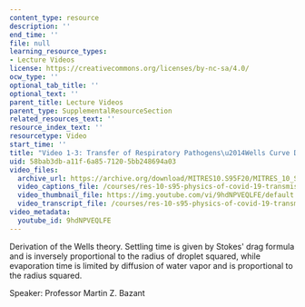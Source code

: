 ```yaml
---
content_type: resource
description: ''
end_time: ''
file: null
learning_resource_types:
- Lecture Videos
license: https://creativecommons.org/licenses/by-nc-sa/4.0/
ocw_type: ''
optional_tab_title: ''
optional_text: ''
parent_title: Lecture Videos
parent_type: SupplementalResourceSection
related_resources_text: ''
resource_index_text: ''
resourcetype: Video
start_time: ''
title: "Video 1-3: Transfer of Respiratory Pathogens\u2014Wells Curve Derivation (ASIDE)"
uid: 58bab3db-a11f-6a85-7120-5bb248694a03
video_files:
  archive_url: https://archive.org/download/MITRES10.S95F20/MITRES_10_S95F20_0103_300k.mp4
  video_captions_file: /courses/res-10-s95-physics-of-covid-19-transmission-fall-2020/06e5025b59955e1face8d8aaf82106bb_9hdNPVEQLFE.vtt
  video_thumbnail_file: https://img.youtube.com/vi/9hdNPVEQLFE/default.jpg
  video_transcript_file: /courses/res-10-s95-physics-of-covid-19-transmission-fall-2020/b99d9311c4b74b2db3c53be9c1761ec7_9hdNPVEQLFE.pdf
video_metadata:
  youtube_id: 9hdNPVEQLFE
---
```


Derivation of the Wells theory. Settling time is given by Stokes' drag formula and is inversely proportional to the radius of droplet squared, while evaporation time is limited by diffusion of water vapor and is proportional to the radius squared.

Speaker: Professor Martin Z. Bazant

